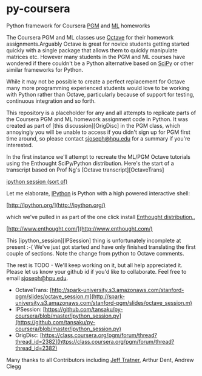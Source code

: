 py-coursera
===========

Python framework for Coursera [PGM](https://www.coursera.org/course/pgm) and
[ML](https://www.coursera.org/course/ml) homeworks

The Coursera PGM and ML classes use [Octave](http://www.gnu.org/software/octave/) 
for their homework assignments.Arguably Octave is great for novice students
getting started quickly with a single package that allows them to quickly
manipulate matrices etc.  However many students in the PGM and ML courses
have wondered if there couldn't be a Python alternative based on
[SciPy](http://www.scipy.org/) or other similar frameworks for Python.

While it may not be possible to create a perfect replacement for Octave many
more programming experienced students would love to be working with Python
rather than Octave, particularly because of support for testing, continuous
integration and so forth.

This repository is a placeholder for any and all attempts to replicate parts of
the Coursera PGM and ML homework assignment code in Python.  It was created as
part of [this discussion][OrigDisc]
in the PGM class, which annoyingly you will be unable to access if you didn't
sign up for PGM first time around, so please contact
[sjoseph@hpu.edu](mailto:sjoseph@hpu.edu) for a summary if you're interested.

In the first instance we'll attempt to recreate the ML/PGM Octave tutorials
using the Enthought SciPy/Python distribution.  Here's the start of a
transcript based on Prof Ng's [Octave transcript][OctaveTrans]

[ipython session (sort of)](https://github.com/tansaku/py-coursera/blob/master/ipython_session.py)

Let me elaborate, [IPython](http://ipython.org) is Python with a high powered interactive shell:

[http://ipython.org/](http://ipython.org/)

which we've pulled in as part of the one click install [Enthought distribution.](http://www.enthought.com),

[http://www.enthought.com/](http://www.enthought.com/)

This [ipython_session][IPSession] thing is unfortunately incomplete at present
:-(  We've just got started and have only finished translating the first couple
of sections.  Note the change from python to Octave comments.

The rest is TODO - We'll keep working on it, but all help appreciated it.
Please let us know your github id if you'd like to collaborate. Feel free to
email [sjoseph@hpu.edu](mailto:sjoseph@hpu.edu).

* OctaveTrans: [http://spark-university.s3.amazonaws.com/stanford-pgm/slides/octave_session.m](http://spark-university.s3.amazonaws.com/stanford-pgm/slides/octave_session.m)
* IPSession: [https://github.com/tansaku/py-coursera/blob/master/ipython_session.py](https://github.com/tansaku/py-coursera/blob/master/ipython_session.py)
* OrigDisc: [https://class.coursera.org/pgm/forum/thread?thread_id=2382](https://class.coursera.org/pgm/forum/thread?thread_id=2382)

Many thanks to all Contributors including [Jeff Tratner](https://github.com/jtratner), Arthur Dent, Andrew Clegg
